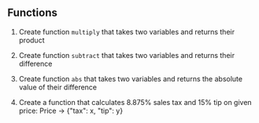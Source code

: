 ## Functions

1. Create function `multiply` that takes two variables and returns their product

2. Create function `subtract` that takes two variables and returns their difference

3. Create function `abs` that takes two variables and returns the absolute value of their difference

4. Create a function that calculates 8.875% sales tax and 15% tip on given price:
   Price -> {"tax": x, "tip": y}
